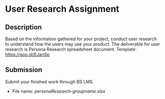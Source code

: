 # User Research Assignment

## Description

Based on the information gathered for your project, conduct user research to understand how the users may use your product. The deliverable for user research is Persona Research spreadsheet document. Template: <https://goo.gl/EJanSp>

## Submission

Submit your finished work through BS LMS.
- File name: _personaResearch-groupname.xlsx_ 
